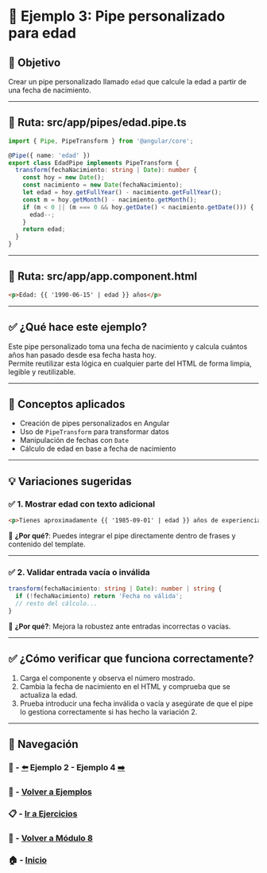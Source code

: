 # 🧪 Ejemplo 3: Pipe personalizado para edad

## 🎯 Objetivo
Crear un pipe personalizado llamado `edad` que calcule la edad a partir de una fecha de nacimiento.

---

## 📁 Ruta: src/app/pipes/edad.pipe.ts
```ts
import { Pipe, PipeTransform } from '@angular/core';

@Pipe({ name: 'edad' })
export class EdadPipe implements PipeTransform {
  transform(fechaNacimiento: string | Date): number {
    const hoy = new Date();
    const nacimiento = new Date(fechaNacimiento);
    let edad = hoy.getFullYear() - nacimiento.getFullYear();
    const m = hoy.getMonth() - nacimiento.getMonth();
    if (m < 0 || (m === 0 && hoy.getDate() < nacimiento.getDate())) {
      edad--;
    }
    return edad;
  }
}
```

---

## 📁 Ruta: src/app/app.component.html
```html
<p>Edad: {{ '1990-06-15' | edad }} años</p>
```

---

## ✅ ¿Qué hace este ejemplo?

Este pipe personalizado toma una fecha de nacimiento y calcula cuántos años han pasado desde esa fecha hasta hoy.  
Permite reutilizar esta lógica en cualquier parte del HTML de forma limpia, legible y reutilizable.

---

## 🧠 Conceptos aplicados

- Creación de pipes personalizados en Angular
- Uso de `PipeTransform` para transformar datos
- Manipulación de fechas con `Date`
- Cálculo de edad en base a fecha de nacimiento

---

## 💡 Variaciones sugeridas

### ✅ 1. Mostrar edad con texto adicional

```html
<p>Tienes aproximadamente {{ '1985-09-01' | edad }} años de experiencia.</p>
```

📌 **¿Por qué?**: Puedes integrar el pipe directamente dentro de frases y contenido del template.

---

### ✅ 2. Validar entrada vacía o inválida

```ts
transform(fechaNacimiento: string | Date): number | string {
  if (!fechaNacimiento) return 'Fecha no válida';
  // resto del cálculo...
}
```

📌 **¿Por qué?**: Mejora la robustez ante entradas incorrectas o vacías.

---

## ✅ ¿Cómo verificar que funciona correctamente?

1. Carga el componente y observa el número mostrado.
2. Cambia la fecha de nacimiento en el HTML y comprueba que se actualiza la edad.
3. Prueba introducir una fecha inválida o vacía y asegúrate de que el pipe lo gestiona correctamente si has hecho la variación 2.

---

## 🔁 Navegación

### 🧪 - [⬅️](./Ejemplo_2.md) Ejemplo 2 - Ejemplo 4 [➡️](./Ejemplo_4.md)

### 🧪 - [Volver a Ejemplos](../README.md)

### 📋 - [Ir a Ejercicios](../../Ejercicios/README.md)

### 📘 - [Volver a Módulo 8](../../Modulo_8.md)

### 🏠 - [Inicio](../../../README.md)

